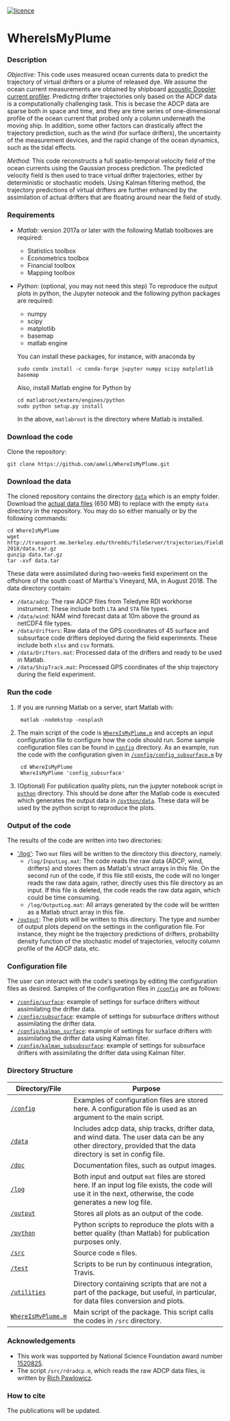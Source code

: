 [![licence](https://img.shields.io/badge/licence-MIT-blue.svg)](https://opensource.org/licenses/MIT)

# WhereIsMyPlume

### Description

_Objective:_ This code uses measured ocean currents data to predict the trajectory of virtual drifters or a plume of released dye. We assume the ocean current measurements are obtained by shipboard [acoustic Doppler current profiler](https://en.wikipedia.org/wiki/Acoustic_Doppler_current_profiler). Predictng drifter trajectories only based on the ADCP data is a computationally challenging task. This is becase the ADCP data are sparse both in space and time, and they are time series of one-dimensional profile of the ocean current that probed only a column underneath the moving ship. In addition, some other factors can drastically affect the trajectory prediction, such as the wind (for surface drifters), the uncertainty of the measurement devices, and the rapid change of the ocean dynamics, such as the tidal effects.

_Method:_ This code reconstructs a full spatio-temporal velocity field of the ocean currents using the Gaussian process prediction. The predicted velocity field is then used to trace virtual drifter trajectories, either by deterministic or stochastic models. Using Kalman filtering method, the trajectory predictions of virtual drifters are further enhanced by the assimilation of actual drifters that are floating around near the field of study.

### Requirements

* _Matlab:_ version 2017a or later with the following Matlab toolboxes are required:

  * Statistics toolbox
  * Econometrics toolbox
  * Financial toolbox
  * Mapping toolbox

* _Python_: (optional, you may not need this step) To reproduce the output plots in python, the Jupyter noteook and the following python packages are required:

  * numpy
  * scipy
  * matplotlib
  * basemap
  * matlab engine
  
  You can install these packages, for instance, with anaconda by
  
      sudo conda install -c conda-forge jupyter numpy scipy matplotlib basemap
  
  Also, install Matlab engine for Python by
  
      cd matlabroot/extern/engines/python
      sudo python setup.py install
  
  In the above, `matlabroot` is the directory where Matlab is installed.

### Download the code

Clone the repository:

    git clone https://github.com/ameli/WhereIsMyPlume.git

### Download the data

The cloned repository contains the directory [`data`](https://github.com/ameli/WhereIsMyPlume/tree/master/data) which is an empty folder. Download the [actual data files](http://transport.me.berkeley.edu/thredds/fileServer/trajectories/FieldExperiment-2018/data.tar.gz) (650 MB) to replace with the empty `data` directory in the repository. You may do so either manually or by the following commands:

    cd WhereIsMyPlume
    wget http://transport.me.berkeley.edu/thredds/fileServer/trajectories/FieldExperiment-2018/data.tar.gz
    gunzip data.tar.gz
    tar -xvf data.tar

These data were assimilated during two-weeks field experiment on the offshore of the south coast of Martha's Vineyard, MA, in August 2018. The data directory contain:

* `/data/adcp`: The raw ADCP files from Teledyne RDI workhorse instrument. These include both `LTA` and `STA` file types.
* `/data/wind`: NAM wind forecast data at 10m above the ground as netCDF4 file types.
* `/data/drifters`: Raw data of the GPS coordinates of 45 surface and subsurface code drifters deployed during the field experiments. These include both `xlsx` and `csv` formats.
* `/data/Drifters.mat`: Processed data of the drifters and ready to be used in Matlab.
* `/data/ShipTrack.mat`: Processed GPS coordinates of the ship trajectory during the field experiment.

### Run the code

1. If you are running Matlab on a server, start Matlab with:

        matlab -nodekstop -nosplash

2. The main script of the code is [`WhereIsMyPlume.m`](https://github.com/ameli/WhereIsMyPlume/blob/master/WhereIsMyPlume.m) and accepts an input configuration file to configure how the code should run. Some sample configuration files can be found in [`config`](https://github.com/ameli/WhereIsMyPlume/tree/master/config) directory. As an example, run the code with the configuration given in [`/config/config_subsurface.m`](https://github.com/ameli/WhereIsMyPlume/blob/master/config/config_subsurface.m) by

        cd WhereIsMyPlume
        WhereIsMyPlume 'config_subsurface'

3. (Optional) For publication quality plots, run the jupyter notebook script in [`python`](https://github.com/ameli/WhereIsMyPlume/tree/master/python) directory. This should be done after the Matlab code is executed which generates the output data in [`/python/data`](https://github.com/ameli/WhereIsMyPlume/tree/master/python/data). These data will be used by the python script to reproduce the plots.

### Output of the code

The results of the code are written into two directories:

* ['/log'](https://github.com/ameli/WhereIsMyPlume/tree/master/log): Two `mat` files will be written to the directory this directory, namely:
  * `/log/InputLog.mat`: The code reads the raw data (ADCP, wind, drifters) and stores them as Matlab's struct arrays in this file. On the second run of the code, if this file still exists, the code will no longer reads the raw data again, rather, directly uses this file directory as an input. If this file is deleted, the code reads the raw data again, which could be time consuming.
  * `/log/OutputLog.mat`: All arrays generated by the code will be written as a Matlab struct array in this file.
* [`/output`](https://github.com/ameli/WhereIsMyPlume/tree/master/output): The plots will be written to this directory. The type and number of output plots depend on the settings in the configuration file. For instance, they might be the trajectory predictions of drifters, probability density function of the stochastic model of trajectories, velocity column profile of the ADCP data, etc. 

### Configuration file

The user can interact with the code's seetings by editing the configuration files as desired. Samples of the configuration files in [`/config`](https://github.com/ameli/WhereIsMyPlume/tree/master/config) are as follows:

* [`/config/surface`](https://github.com/ameli/WhereIsMyPlume/blob/master/config/config_surface.m): example of settings for surface drifters without assimilating the drifter data.
* [`/config/subsurface`](https://github.com/ameli/WhereIsMyPlume/blob/master/config/config_subsurface.m): example of settings for subsurface drifters without assimilating the drifter data.
* [`/config/kalman_surface`](https://github.com/ameli/WhereIsMyPlume/blob/master/config/config_kalman_surface.m): example of settings for surface drifters with assimilating the drifter data using Kalman filter.
* [`/config/kalman_subsubsurface`](https://github.com/ameli/WhereIsMyPlume/blob/master/config/config_kalman_subsubsurface.m): example of settings for subsurface drifters with assimilating the drifter data using Kalman filter.

### Directory Structure

| Directory/File | Purpose |
| -------------- | ------- |
| [`/config`](https://github.com/ameli/WhereIsMyPlume/tree/master/config) | Examples of configuration files are stored here. A configuration file is used as an argument to the main script. |
| [`/data`](https://github.com/ameli/WhereIsMyPlume/tree/master/data) | Includes adcp data, ship tracks, drifter data, and wind data. The user data can be any other directory, provided that the data directory is set in config file. |
| [`/doc`](https://github.com/ameli/WhereIsMyPlume/tree/master/doc) | Documentation files, such as output images. |
| [`/log`](https://github.com/ameli/WhereIsMyPlume/tree/master/log) | Both input and output `mat` files are stored here. If an input log file exists, the code will use it in the next, otherwise, the code generates a new log file. |
| [`/output`](https://github.com/ameli/WhereIsMyPlume/tree/master/output) | Stores all plots as an output of the code. |
| [`/python`](https://github.com/ameli/WhereIsMyPlume/tree/master/python) | Python scripts to reproduce the plots with a better quality (than Matlab) for publication purposes only. |
| [`/src`](https://github.com/ameli/WhereIsMyPlume/tree/master/src) | Source code `m` files. |
| [`/test`](https://github.com/ameli/WhereIsMyPlume/tree/master/test) | Scripts to be run by continuous integration, Travis. |
| [`/utilities`](https://github.com/ameli/WhereIsMyPlume/tree/master/utilities) | Directory containing scripts that are not a part of the package, but useful, in particular, for data files conversion and plots. |
| [`WhereIsMyPlume.m`](https://github.com/ameli/WhereIsMyPlume/blob/master/WhereIsMyPlume.m) | Main script of the package. This script calls the codes in `/src` directory. |

### Acknowledgements

* This work was supported by National Science Foundation award number [1520825](https://www.nsf.gov/awardsearch/showAward?AWD_ID=1520825).
* The script `/src/rdradcp.m`, which reads the raw ADCP data files, is written by [Rich Pawlowicz](http://www.eoas.ubc.ca/~rich/).

### How to cite

The publications will be updated.
